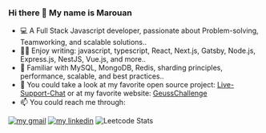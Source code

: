 ### Hi there 👋 My name is Marouan
- 💻 A Full Stack Javascript developer, passionate about Problem-solving, Teamworking, and scalable solutions..
- 👨‍💻 Enjoy writing: javascript, typescript, React, Next.js, Gatsby, Node.js, Express.js, NestJS, Vue.js, and more..
- 💾 Familiar with MySQL, MongoDB, Redis, sharding principles, performance, scalable, and best practices..
- 🔭 You could take a look at my favorite open source project: [Live-Support-Chat](https://github.com/AhminaMar1/LS-Chat) or at my favorite website: [GeussChallenge](https://github.com/AhminaMar1/LS-Chat)
- 📫 You could reach me through:


[![my gmail](./gmail.png)](mailto:AhminaMar1@gmail.com) [![my linkedin](./linkedin.png)](https://www.linkedin.com/in/ahminamar1/)
![Leetcode Stats](https://leetcard.jacoblin.cool/ahminaMar1)
